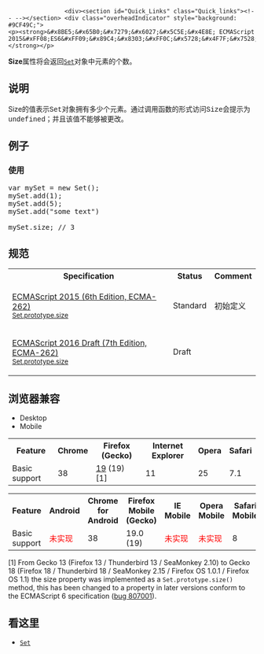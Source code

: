 
                
                  
                    <div><section id="Quick_Links" class="Quick_links"><!-- --></section> <div class="overheadIndicator" style="background: #9CF49C;"> 
    <p><strong>&#x8BE5;&#x65B0;&#x7279;&#x6027;&#x5C5E;&#x4E8E; ECMAScript 2015&#xFF08;ES6&#xFF09;&#x89C4;&#x8303;&#xFF0C;&#x5728;&#x4F7F;&#x7528;&#x65F6;&#x8BF7;&#x6CE8;&#x610F;&#x6D4F;&#x89C8;&#x5668;&#x517C;&#x5BB9;&#x6027;&#x3002;</strong></p> 
</div></div>

<p><strong>Size</strong>&#x5C5E;&#x6027;&#x5C06;&#x4F1A;&#x8FD4;&#x56DE;<a href="/zh-CN/docs/Web/JavaScript/Reference/Global_Objects/Set" title="&#x6B64;&#x9875;&#x9762;&#x4ECD;&#x672A;&#x88AB;&#x672C;&#x5730;&#x5316;, &#x671F;&#x5F85;&#x60A8;&#x7684;&#x7FFB;&#x8BD1;!"><code>Set</code></a>&#x5BF9;&#x8C61;&#x4E2D;&#x5143;&#x7D20;&#x7684;&#x4E2A;&#x6570;&#x3002;</p>

<h2 id="&#x8BF4;&#x660E;">&#x8BF4;&#x660E;</h2>

<p>Size&#x7684;&#x503C;&#x8868;&#x793A;<font face="Consolas, Liberation Mono, Courier, monospace">Set&#x5BF9;&#x8C61;&#x62E5;&#x6709;&#x591A;&#x5C11;&#x4E2A;&#x5143;&#x7D20;&#x3002;&#x901A;&#x8FC7;&#x8C03;&#x7528;&#x51FD;&#x6570;&#x7684;&#x5F62;&#x5F0F;&#x8BBF;&#x95EE;Size&#x4F1A;&#x63D0;&#x793A;&#x4E3A;undefined&#xFF1B;</font>&#x5E76;&#x4E14;&#x8BE5;&#x503C;&#x4E0D;&#x80FD;&#x591F;&#x88AB;&#x66F4;&#x6539;&#x3002;</p>

<h2 id="&#x4F8B;&#x5B50;">&#x4F8B;&#x5B50;</h2>

<h3 id="&#x4F7F;&#x7528;">&#x4F7F;&#x7528;</h3>

<pre class="brush:js">var mySet = new Set();
mySet.add(1);
mySet.add(5);
mySet.add(&quot;some text&quot;)

mySet.size; // 3
</pre>

<h2 id="&#x89C4;&#x8303;">&#x89C4;&#x8303;</h2>

<table class="standard-table">
 <tbody>
  <tr>
   <th scope="col">Specification</th>
   <th scope="col">Status</th>
   <th scope="col">Comment</th>
  </tr>
  <tr>
   <td>
    <p><a href="http://www.ecma-international.org/ecma-262/6.0/#sec-get-set.prototype.size" class="external" lang="en" hreflang="en">ECMAScript 2015 (6th Edition, ECMA-262)<br><small lang="zh-CN">Set.prototype.size</small></a></p>
   </td>
   <td><span class="spec-Standard">Standard</span></td>
   <td>&#x521D;&#x59CB;&#x5B9A;&#x4E49;</td>
  </tr>
  <tr>
   <td>
    <p><a href="https://tc39.github.io/ecma262/#sec-get-set.prototype.size" class="external" lang="en" hreflang="en">ECMAScript 2016 Draft (7th Edition, ECMA-262)<br><small lang="zh-CN">Set.prototype.size</small></a></p>
   </td>
   <td><span class="spec-Draft">Draft</span></td>
   <td>&#xA0;</td>
  </tr>
 </tbody>
</table>

<h2 id="&#x6D4F;&#x89C8;&#x5668;&#x517C;&#x5BB9;">&#x6D4F;&#x89C8;&#x5668;&#x517C;&#x5BB9;</h2>

<p></p><div class="htab"> 
    <a name="AutoCompatibilityTable" id="AutoCompatibilityTable"></a> 
    <ul> 
        <li class="selected"><a>Desktop</a></li> 
        <li><a>Mobile</a></li> 
    </ul> 
</div><p></p>

<div id="compat-desktop">
<table class="compat-table">
 <tbody>
  <tr>
   <th>Feature</th>
   <th>Chrome</th>
   <th>Firefox (Gecko)</th>
   <th>Internet Explorer</th>
   <th>Opera</th>
   <th>Safari</th>
  </tr>
  <tr>
   <td>Basic support</td>
   <td>38</td>
   <td><a href="/en-US/Firefox/Releases/19" title="Released on 2013-02-19.">19</a> (19) [1]</td>
   <td>11</td>
   <td>25</td>
   <td>7.1</td>
  </tr>
 </tbody>
</table>
</div>

<div id="compat-mobile">
<table class="compat-table">
 <tbody>
  <tr>
   <th>Feature</th>
   <th>Android</th>
   <th>Chrome for Android</th>
   <th>Firefox Mobile (Gecko)</th>
   <th>IE Mobile</th>
   <th>Opera Mobile</th>
   <th>Safari Mobile</th>
  </tr>
  <tr>
   <td>Basic support</td>
   <td><span style="color: #f00;">&#x672A;&#x5B9E;&#x73B0;</span></td>
   <td>38</td>
   <td>19.0 (19)</td>
   <td><span style="color: #f00;">&#x672A;&#x5B9E;&#x73B0;</span></td>
   <td><span style="color: #f00;">&#x672A;&#x5B9E;&#x73B0;</span></td>
   <td>8</td>
  </tr>
 </tbody>
</table>
</div>

<p>[1] From Gecko 13 (Firefox 13 / Thunderbird 13 / SeaMonkey 2.10) to Gecko 18 (Firefox 18 / Thunderbird 18 / SeaMonkey 2.15 / Firefox OS 1.0.1 / Firefox OS 1.1) the size property was implemented as a <code>Set.prototype.size()</code> method, this has been changed to a property in later versions conform to the ECMAScript 6 specification (<a href="https://bugzilla.mozilla.org/show_bug.cgi?id=807001" class="external">bug 807001</a>).</p>

<h2 id="&#x770B;&#x8FD9;&#x91CC;">&#x770B;&#x8FD9;&#x91CC;</h2>

<ul>
 <li><a href="/zh-CN/docs/Web/JavaScript/Reference/Global_Objects/Set" title="&#x6B64;&#x9875;&#x9762;&#x4ECD;&#x672A;&#x88AB;&#x672C;&#x5730;&#x5316;, &#x671F;&#x5F85;&#x60A8;&#x7684;&#x7FFB;&#x8BD1;!"><code>Set</code></a></li>
</ul>
                  
                
              